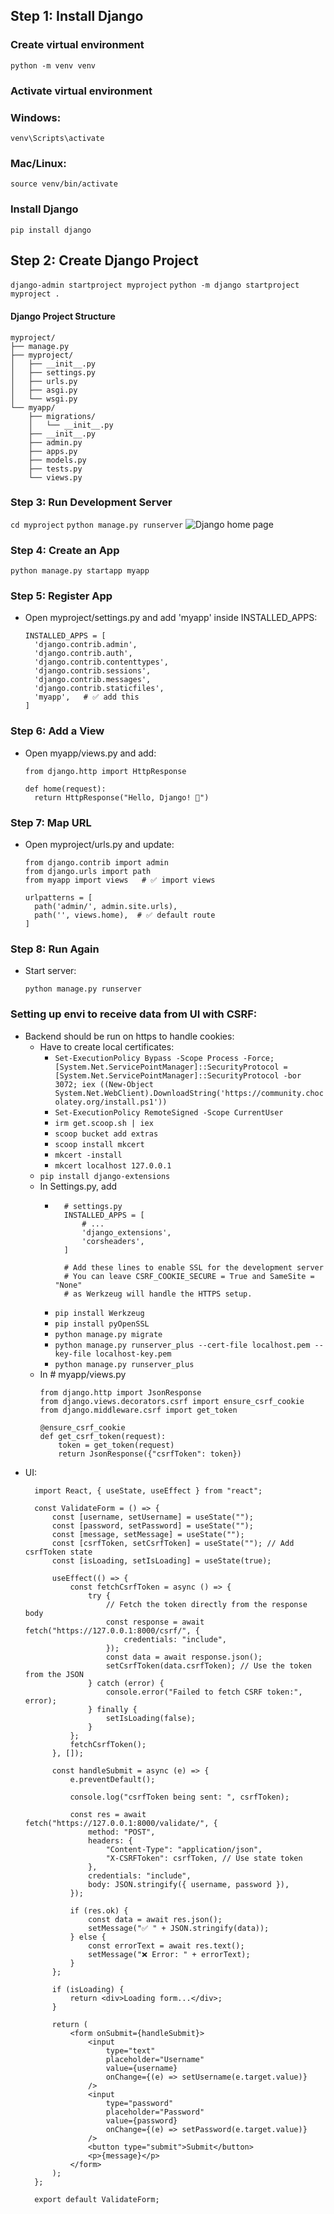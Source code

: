 
## Step 1: Install Django

### Create virtual environment
```python -m venv venv```

### Activate virtual environment
### Windows:
```venv\Scripts\activate```
### Mac/Linux:
```source venv/bin/activate```

### Install Django
```pip install django```

## Step 2: Create Django Project
```django-admin startproject myproject```
```python -m django startproject myproject .```

#### Django Project Structure

    myproject/
    ├── manage.py
    ├── myproject/
    │   ├── __init__.py
    │   ├── settings.py
    │   ├── urls.py
    │   ├── asgi.py
    │   └── wsgi.py
    └── myapp/
        ├── migrations/
        │   └── __init__.py
        ├── __init__.py
        ├── admin.py
        ├── apps.py
        ├── models.py
        ├── tests.py
        └── views.py

### Step 3: Run Development Server
```cd myproject```
```python manage.py runserver```
![Django home page](image.png)

### Step 4: Create an App
```python manage.py startapp myapp```

### Step 5: Register App
- Open myproject/settings.py and add 'myapp' inside INSTALLED_APPS:
  ```
  INSTALLED_APPS = [
    'django.contrib.admin',
    'django.contrib.auth',
    'django.contrib.contenttypes',
    'django.contrib.sessions',
    'django.contrib.messages',
    'django.contrib.staticfiles',
    'myapp',   # ✅ add this
  ]
  ```

### Step 6: Add a View
- Open myapp/views.py and add:
  ```
  from django.http import HttpResponse

  def home(request):
    return HttpResponse("Hello, Django! 🚀")
  ```

### Step 7: Map URL
- Open myproject/urls.py and update:
  ```
  from django.contrib import admin
  from django.urls import path
  from myapp import views   # ✅ import views

  urlpatterns = [
    path('admin/', admin.site.urls),
    path('', views.home),  # ✅ default route
  ]
  ```

### Step 8: Run Again
- Start server:
  ```
  python manage.py runserver
  ```

### Setting up envi to receive data from UI with CSRF:
- Backend should be run on https to handle cookies:
  - Have to create local certificates:
    - ```Set-ExecutionPolicy Bypass -Scope Process -Force; [System.Net.ServicePointManager]::SecurityProtocol = [System.Net.ServicePointManager]::SecurityProtocol -bor 3072; iex ((New-Object System.Net.WebClient).DownloadString('https://community.chocolatey.org/install.ps1'))```
    - ```Set-ExecutionPolicy RemoteSigned -Scope CurrentUser```
    - ```irm get.scoop.sh | iex```
    - ```scoop bucket add extras```
    - ```scoop install mkcert```
    - ```mkcert -install```
    - ```mkcert localhost 127.0.0.1```
  - ```pip install django-extensions```
  - In Settings.py, add
    - ```
        # settings.py
        INSTALLED_APPS = [
            # ...
            'django_extensions',
            'corsheaders',
        ]

        # Add these lines to enable SSL for the development server
        # You can leave CSRF_COOKIE_SECURE = True and SameSite = "None"
        # as Werkzeug will handle the HTTPS setup.
      ```
    - ```pip install Werkzeug```
    - ```pip install pyOpenSSL```
    - ```python manage.py migrate```
    - ```python manage.py runserver_plus --cert-file localhost.pem --key-file localhost-key.pem```
    - ```python manage.py runserver_plus```
  - In # myapp/views.py
    ```
    from django.http import JsonResponse
    from django.views.decorators.csrf import ensure_csrf_cookie
    from django.middleware.csrf import get_token

    @ensure_csrf_cookie
    def get_csrf_token(request):
        token = get_token(request)
        return JsonResponse({"csrfToken": token})
    ```
- UI:
  ```
    import React, { useState, useEffect } from "react";

    const ValidateForm = () => {
        const [username, setUsername] = useState("");
        const [password, setPassword] = useState("");
        const [message, setMessage] = useState("");
        const [csrfToken, setCsrfToken] = useState(""); // Add csrfToken state
        const [isLoading, setIsLoading] = useState(true);

        useEffect(() => {
            const fetchCsrfToken = async () => {
                try {
                    // Fetch the token directly from the response body
                    const response = await fetch("https://127.0.0.1:8000/csrf/", {
                        credentials: "include",
                    });
                    const data = await response.json();
                    setCsrfToken(data.csrfToken); // Use the token from the JSON
                } catch (error) {
                    console.error("Failed to fetch CSRF token:", error);
                } finally {
                    setIsLoading(false);
                }
            };
            fetchCsrfToken();
        }, []);

        const handleSubmit = async (e) => {
            e.preventDefault();

            console.log("csrfToken being sent: ", csrfToken);

            const res = await fetch("https://127.0.0.1:8000/validate/", {
                method: "POST",
                headers: {
                    "Content-Type": "application/json",
                    "X-CSRFToken": csrfToken, // Use state token
                },
                credentials: "include",
                body: JSON.stringify({ username, password }),
            });

            if (res.ok) {
                const data = await res.json();
                setMessage("✅ " + JSON.stringify(data));
            } else {
                const errorText = await res.text();
                setMessage("❌ Error: " + errorText);
            }
        };

        if (isLoading) {
            return <div>Loading form...</div>;
        }

        return (
            <form onSubmit={handleSubmit}>
                <input
                    type="text"
                    placeholder="Username"
                    value={username}
                    onChange={(e) => setUsername(e.target.value)}
                />
                <input
                    type="password"
                    placeholder="Password"
                    value={password}
                    onChange={(e) => setPassword(e.target.value)}
                />
                <button type="submit">Submit</button>
                <p>{message}</p>
            </form>
        );
    };

    export default ValidateForm;

  ```




